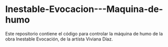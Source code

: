 # Inestable-Evocacion---Maquina-de-humo
Este repositorio contiene el código para controlar la máquina de humo de la obra Inestable Evocación, de la artísta Viviana Díaz.
